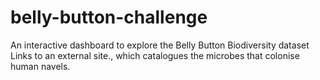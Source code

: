 # belly-button-challenge
An interactive dashboard to explore the Belly Button Biodiversity dataset Links to an external site., which catalogues the microbes that colonise human navels.
